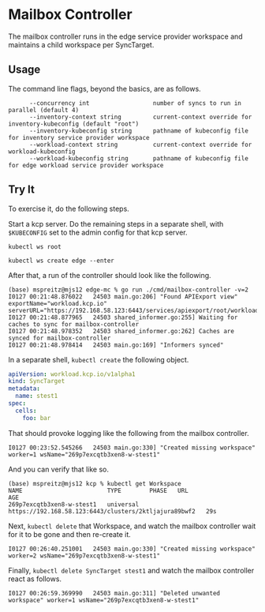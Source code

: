 # Mailbox Controller

The mailbox controller runs in the edge service provider workspace and
maintains a child workspace per SyncTarget.

## Usage

The command line flags, beyond the basics, are as follows.

```
      --concurrency int                  number of syncs to run in parallel (default 4)
      --inventory-context string         current-context override for inventory-kubeconfig (default "root")
      --inventory-kubeconfig string      pathname of kubeconfig file for inventory service provider workspace
      --workload-context string          current-context override for workload-kubeconfig
      --workload-kubeconfig string       pathname of kubeconfig file for edge workload service provider workspace
```

## Try It

To exercise it, do the following steps.

Start a kcp server.  Do the remaining steps in a separate shell, with
`$KUBECONFIG` set to the admin config for that kcp server.

`kubectl ws root`

`kubectl ws create edge --enter`

After that, a run of the controller should look like the following.

```shell
(base) mspreitz@mjs12 edge-mc % go run ./cmd/mailbox-controller -v=2
I0127 00:21:48.876022   24503 main.go:206] "Found APIExport view" exportName="workload.kcp.io" serverURL="https://192.168.58.123:6443/services/apiexport/root/workload.kcp.io"
I0127 00:21:48.877965   24503 shared_informer.go:255] Waiting for caches to sync for mailbox-controller
I0127 00:21:48.978352   24503 shared_informer.go:262] Caches are synced for mailbox-controller
I0127 00:21:48.978414   24503 main.go:169] "Informers synced"
```

In a separate shell, `kubectl create` the following object.

```yaml
apiVersion: workload.kcp.io/v1alpha1
kind: SyncTarget
metadata:
  name: stest1
spec:
  cells:
    foo: bar
```

That should provoke logging like the following from the mailbox controller.

```
I0127 00:23:52.545266   24503 main.go:330] "Created missing workspace" worker=1 wsName="269p7excqtb3xen8-w-stest1"
```

And you can verify that like so.

```shell
(base) mspreitz@mjs12 kcp % kubectl get Workspace
NAME                        TYPE        PHASE   URL                                                     AGE
269p7excqtb3xen8-w-stest1   universal           https://192.168.58.123:6443/clusters/2ktljajura89bwf2   29s
```

Next, `kubectl delete` that Workspace, and watch the mailbox
controller wait for it to be gone and then re-create it.

```
I0127 00:26:40.251001   24503 main.go:330] "Created missing workspace" worker=2 wsName="269p7excqtb3xen8-w-stest1"
```

Finally, `kubectl delete SyncTarget stest1` and watch the mailbox
controller react as follows.

```
I0127 00:26:59.369990   24503 main.go:311] "Deleted unwanted workspace" worker=1 wsName="269p7excqtb3xen8-w-stest1"
```
